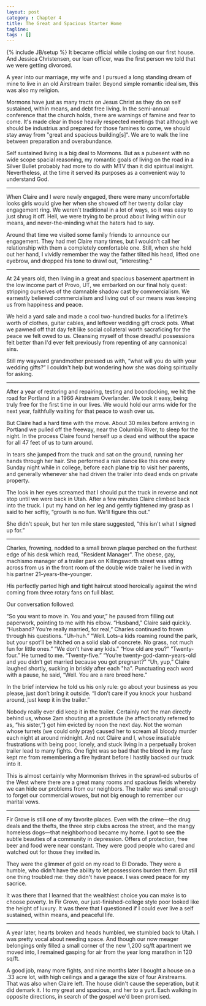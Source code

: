 ```yaml
---
layout: post
category : Chapter 4
title: The Great and Spacious Starter Home
tagline:
tags : []
---
```

{% include JB/setup %}
It became official while closing on our first house. And Jessica Christensen, our loan officer, was the first person we told that we were getting divorced.

A year into our marriage, my wife and I pursued a long standing dream of mine to live in an old Airstream trailer. Beyond simple romantic idealism, this was also my religion.

Mormons have just as many tracts on Jesus Christ as they do on self sustained, within means, and debt free living. In the semi-annual conference that the church holds, there are warnings of famine and fear to come. It's made clear in those heavily respected meetings that although we should be industrius and prepared for those famines to come, we should stay away from "great and spacious building[s]". We are to walk the line between preparation and overabundance. 

Self sustained living is a big deal to Mormons. But as a pubesent with no wide scope spacial reasoning, my romantic goals of living on the road in a Silver Bullet probably had more to do with MTV than it did spiritual insight. Nevertheless, at the time it served its purposes as a convenient way to understand God.

-------

When Claire and I were newly engaged, there were many uncomfortable looks girls would give her when she showed off her twenty dollar clay engagement ring. We weren't traditional in a lot of ways, so it was easy to just shrug it off. Hell, we were trying to be proud about living within our means, and never-the-minding what the haters had to say.

Around that time we visited some family friends to announce our engagement. They had met Claire many times, but I wouldn’t call her relationship with them a completely comfortable one. Still, when she held out her hand, I vividly remember the way the father tilted his head, lifted one eyebrow, and dropped his tone to drawl out, “interesting.”

-------

At 24 years old, then living in a great and spacious basement apartment in the low income part of Provo, UT, we embarked on our final holy quest: stripping ourselves of the damnable shadow cast by commercialism. We earnestly believed commercialism and living out of our means was keeping us from happiness and peace.

We held a yard sale and made a cool two-hundred bucks for a lifetime’s worth of clothes, guitar cables, and leftover wedding gift crock pots. What we pawned off that day felt like social collateral worth sacraficing for the peace we felt owed to us. Cleansing myself of those dreadful possessions felt better than I'd ever felt previously from repenting of any cannonical sins.

Still my wayward grandmother pressed us with, “what will you do with your wedding gifts?” I couldn't help but wondering how she was doing spiritually for asking.

-----

After a year of restoring and repairing, testing and boondocking, we hit the road for Portland in a 1966 Airstream Overlander. We took it easy, being truly free for the first time in our lives. We would hold our arms wide for the next year, faithfully waiting for that peace to wash over us.

But Claire had a hard time with the move. About 30 miles before arriving in Portland we pulled off the freeway, near the Columbia River, to sleep for the night. In the process Claire found herself up a dead end without the space for all 47 feet of us to turn around.

In tears she jumped from the truck and sat on the ground, running her hands through her hair. She performed a rain dance like this one every Sunday night while in college, before each plane trip to visit her parents, and generally whenever she had driven the trailer into dead ends on private property. 

The look in her eyes screamed that I should put the truck in reverse and not stop until we were back in Utah. After a few minutes Claire climbed back into the truck. I put my hand on her leg and gently tightened my grasp as I said to her softly, “growth is no fun. We'll figure this out.”

She didn't speak, but her ten mile stare suggested, “this isn't what I signed up for.” 

-----

Charles, frowning, nodded to a small brown plaque perched on the furthest edge of his desk which read, "Resident Manager". The obese, gay, machismo manager of a trailer park on Killingsworth street was sitting across from us in the front room of the double wide trailer he lived in with his partner 21-years-the-younger.

His perfectly parted high and tight haircut stood heroically against the wind coming from three rotary fans on full blast.

Our conversation followed:

“So you want to move in. You and your,” he paused from filling out paperwork, pointing to me with his elbow.
“Husband,” Claire said quickly.
“Husband? You’re really married, for real,” Charles continued to frown through his questions.
“Uh-huh.”
“Well. Lots-a kids roaming round the park, but your spot’ll be hitched on a solid slab of concrete. No grass, not much fun for little ones.”
“We don’t have any kids.”
“How old are you?”
“Twenty-four.”
He turned to me.
“Twenty-five.”
“You’re twenty-god-damn-years-old and you didn’t get married because you got pregnant?”
“Uh, yup,” Claire laughed shortly, sucking in briskly after each "ha".
Punctuating each word with a pause, he said, “Well. You are a rare breed here.”

In the brief interview he told us his only rule: go about your business as you please, just don’t bring it outside. “I don’t care if you knock your husband around, just keep it in the trailer.”

Nobody really ever did keep it in the trailer. Certainly not the man directly behind us, whose 2am shouting at a prostitute (he affectionatly referred to as, “his sister,”) got him evicted by noon the next day. Not the woman whose turrets (we could only pray) caused her to scream all bloody murder each night at around midnight. And not Claire and I, whose insatiable frustrations with being poor, lonely, and stuck living in a perpetually broken trailer lead to many fights. One fight was so bad that the blood in my face kept me from remembering a fire hydrant before I hastily backed our truck into it.

This is almost certainly why Mormonism thrives in the sprawl-ed suburbs of the West where there are a great many rooms and spacious fields whereby we can hide our problems from our neighbors. The trailer was small enough to forget our commercial wowes, but not big enough to remember our marital vows.

<!-- Most Mormons are comfortable with that rule. In order to be a clean glass through which people can see Jesus, Mormons need to keep a clean public appearance. Good grooming, public non-confrontation, and steady employment are all expectations of cultural Mormonism; or putting it simply: "keep it in the trailer". 

Fir Grove , though the first week was less than ideal. 
-->
----

Fir Grove is still one of my favorite places. Even with the crime—the drug deals and the thefts, the three strip clubs across the street, and the mangy homeless dogs—that neighborhood became my home. I got to see the subtle beauties of a community in depression. Offers of protection, free beer and food were near constant. They were good people who cared and watched out for those they invited in. 

They were the glimmer of gold on my road to El Dorado. They were a humble, who didn't have the ability to let possessions burden them. But still one thing troubled me: they didn't have peace. I was owed peace for my sacrice.

It was there that I learned that the wealthiest choice you can make is to choose poverty. In Fir Grove, our just-finished-college style poor looked like the height of luxury. It was there that I questioned if I could ever live a self sustained, within means, and peaceful life.

<!-- A couple of the few kids in the park spent a lot of time playing with Joshua, who spent a lot of time that summer laying under one of the only two firs that made up Fir Grove. With the shame of not being able to “keep it in the trailer”, their dad came screaming one day that they were not to leave while he was giving a tattoo. -->

----

A year later, hearts broken and heads humbled, we stumbled back to Utah. I was pretty vocal about needing space. And though our now meager belongings only filled a small corner of the new 1,200 sq/ft apartment we moved into, I remained gasping for air from the year long marathon in 120 sq/ft.

A good job, many more fights, and nine months later I bought a house on a .33 acre lot, with high ceilings and a garage the size of four Airstreams. That was also when Claire left. The house didn't cause the seperation, but it did demark it. I to my great and spacious, and her to a yurt. Each walking in opposite directions, in search of the gospel we'd been promised.